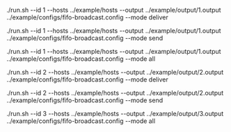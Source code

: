 ./run.sh --id 1 --hosts ../example/hosts --output ../example/output/1.output ../example/configs/fifo-broadcast.config --mode deliver

./run.sh --id 1 --hosts ../example/hosts --output ../example/output/1.output ../example/configs/fifo-broadcast.config --mode send

./run.sh --id 1 --hosts ../example/hosts --output ../example/output/1.output ../example/configs/fifo-broadcast.config --mode all

./run.sh --id 2 --hosts ../example/hosts --output ../example/output/2.output ../example/configs/fifo-broadcast.config --mode deliver

./run.sh --id 2 --hosts ../example/hosts --output ../example/output/2.output ../example/configs/fifo-broadcast.config --mode send

./run.sh --id 3 --hosts ../example/hosts --output ../example/output/3.output ../example/configs/fifo-broadcast.config --mode all